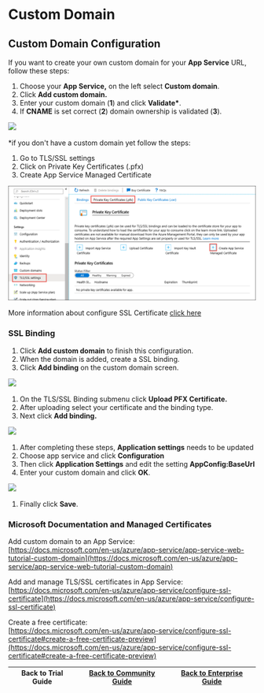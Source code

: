 # Custom Domain

## Custom Domain Configuration

If you want to create your own custom domain for your **App Service** URL, follow these steps:

1. Choose your **App Service,** on the left select **Custom domain**.&#x20;
2. Click **Add custom domain.**&#x20;
3. Enter your custom domain (**1**) and click **Validate\***.&#x20;
4. If **CNAME** is set correct (**2**) domain ownership is validated (**3**).

![](<../../../.gitbook/assets/scepman\_cname1 (1) (1) (1) (1) (1) (1) (1).png>)

\*if you don't have a custom domain yet follow the steps:

1. Go to TLS/SSL settings
2. Click on Private Key Certificates (.pfx)
3. Create App Service Managed Certificate

![](<../../.gitbook/assets/image (35).png>)

More information about configure SSL Certificate [click here](https://docs.microsoft.com/en-us/azure/app-service/configure-ssl-certificate)

### SSL Binding

1. Click **Add custom domain** to finish this configuration.
2. When the domain is added, create a SSL binding.
3. Click **Add binding** on the custom domain screen.

![](<../../../.gitbook/assets/scepman\_cname2 (1) (1) (1).png>)

1. On the TLS/SSL Binding submenu click **Upload PFX Certificate.**
2. After uploading select your certificate and the binding type.
3. Next click **Add binding.**

![](<../../../.gitbook/assets/scepman\_cname3 (1) (2) (2) (2) (2) (2) (4) (4) (4) (4) (4) (1) (3).png>)

1. After completing these steps, **Application settings** needs to be updated
2. Choose app service and click **Configuration**
3. Then click **Application Settings** and edit the setting **AppConfig:BaseUrl**
4. Enter your custom domain and click **OK**.

![](<../../../.gitbook/assets/scepman\_cname4\_1 (1).png>)

1. Finally click **Save**.

### Microsoft Documentation and Managed Certificates

Add custom domain to an App Service:\
[https://docs.microsoft.com/en-us/azure/app-service/app-service-web-tutorial-custom-domain](https://docs.microsoft.com/en-us/azure/app-service/app-service-web-tutorial-custom-domain)

Add and manage TLS/SSL certificates in App Service:\
[https://docs.microsoft.com/en-us/azure/app-service/configure-ssl-certificate](https://docs.microsoft.com/en-us/azure/app-service/configure-ssl-certificate)

Create a free certificate:\
[https://docs.microsoft.com/en-us/azure/app-service/configure-ssl-certificate#create-a-free-certificate-preview](https://docs.microsoft.com/en-us/azure/app-service/configure-ssl-certificate#create-a-free-certificate-preview)

| Back to Trial Guide | [Back to Community Guide](../../scepman-deployment/community-guide.md#step-4-configure-a-custom-domain-and-ssl-certificate) | ​[Back to Enterprise Guide​](../../scepman-deployment/enterprise-guide.md#step-4-configure-a-custom-domain-and-ssl-certificate) |
| ------------------- | --------------------------------------------------------------------------------------------------------------------------- | ------------------------------------------------------------------------------------------------------------------------------- |
